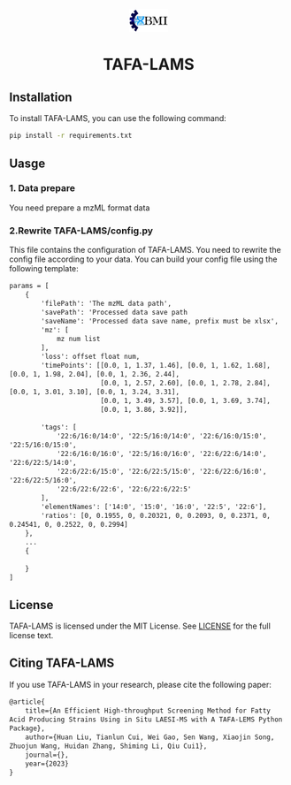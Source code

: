 <div align=center>
<img src="assets/BMI64x38.png" alt="BMI.jpg" style="zoom:70%;" />
</div>

# <p align="center">TAFA-LAMS</p>

## Installation

To install TAFA-LAMS, you can use the following command:

```bash
pip install -r requirements.txt
```

## Uasge

### 1. Data prepare

You need prepare a mzML format data

### 2.Rewrite TAFA-LAMS/config.py

This file contains the configuration of TAFA-LAMS. You need to rewrite the config file according to your data.
You can build your config file using the following template:
```
params = [
    {
        'filePath': 'The mzML data path',
        'savePath': 'Processed data save path
        'saveName': 'Processed data save name, prefix must be xlsx',
        'mz': [
            mz num list
        ],
        'loss': offset float num,
        'timePoints': [[0.0, 1, 1.37, 1.46], [0.0, 1, 1.62, 1.68], [0.0, 1, 1.98, 2.04], [0.0, 1, 2.36, 2.44],
                       [0.0, 1, 2.57, 2.60], [0.0, 1, 2.78, 2.84], [0.0, 1, 3.01, 3.10], [0.0, 1, 3.24, 3.31],
                       [0.0, 1, 3.49, 3.57], [0.0, 1, 3.69, 3.74],
                       [0.0, 1, 3.86, 3.92]],

        'tags': [
            '22:6/16:0/14:0', '22:5/16:0/14:0', '22:6/16:0/15:0', '22:5/16:0/15:0',
            '22:6/16:0/16:0', '22:5/16:0/16:0', '22:6/22:6/14:0', '22:6/22:5/14:0',
            '22:6/22:6/15:0', '22:6/22:5/15:0', '22:6/22:6/16:0', '22:6/22:5/16:0',
            '22:6/22:6/22:6', '22:6/22:6/22:5'
        ],
        'elementNames': ['14:0', '15:0', '16:0', '22:5', '22:6'],
        'ratios': [0, 0.1955, 0, 0.20321, 0, 0.2093, 0, 0.2371, 0, 0.24541, 0, 0.2522, 0, 0.2994]
    },
    ...
    {
        
    }
]
```

## License

TAFA-LAMS is licensed under the MIT License. See [LICENSE](LICENSE) for the full license text.

## Citing TAFA-LAMS

If you use TAFA-LAMS in your research, please cite the following paper:

``` 
@article{
    title={An Efficient High-throughput Screening Method for Fatty Acid Producing Strains Using in Situ LAESI-MS with A TAFA-LEMS Python Package}, 
    author={Huan Liu, Tianlun Cui, Wei Gao, Sen Wang, Xiaojin Song, Zhuojun Wang, Huidan Zhang, Shiming Li, Qiu Cui1},
    journal={},
    year={2023}
}
```